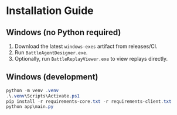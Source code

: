 # Installation Guide

## Windows (no Python required)
1. Download the latest `windows-exes` artifact from releases/CI.
2. Run `BattleAgentDesigner.exe`.
3. Optionally, run `BattleReplayViewer.exe` to view replays directly.

## Windows (development)
```powershell
python -m venv .venv
.\.venv\Scripts\Activate.ps1
pip install -r requirements-core.txt -r requirements-client.txt
python app\main.py
